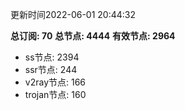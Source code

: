 更新时间2022-06-01 20:44:32

**总订阅: 70**
**总节点: 4444**
**有效节点: 2964**
- ss节点: 2394
- ssr节点: 244
- v2ray节点: 166
- trojan节点: 160
